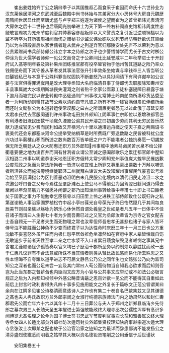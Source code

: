 <!-- { "loadSidebar": true } -->
　　崔出姜姓始齐丁公之嫡曰季子以其国推叔乙而食采于崔因而命氏十六世孙业为汉东莱侯居清河之东武城至后魏殿中尚书休始与其弟寅分大小房休号大房自元魏歴周隋间世居显仕而至唐尤盛与卢李郑三姓遂为诸侯之望而崔为之首曾祖讳光表清河大房休之后十二世孙也后唐同光初举进士为天下第一终右补阙直史馆祖讳周度性忠鲠敢言周初为兖州节度判官其帅慕容彦超叛即以大义譬责之复引近世逆顺祸福以为监不听卒为其所害周祖闻而伤之赠秘书少监父讳汝砺以父死节尚防朝廷欲优其廪给乃以为左班殿直后以家世儒者耻从武弁之列遂弃官归鄢陵安处先庐不以荣利为意以公贵累赠尚书兵部侍郎公讳立字本之侍郎之次子也少警悟博学而尤长于古文时栁公仲涂为世大儒学者师仰一见公文而竒之于公卿间比比延誉咸平二年秋举进士于开封府试入髙等明年春及第补果州团练推官郡有役卒辇官物于他州苦其道路之险乃率众钱佣便舟而下其守姜从革者发其事法官张升引率敛条坐始谋与率钱卒三人皆当斩公曰醵钱私已与本意于公殊科罪当杖固执不断姜怒乃以具狱闻请下有司详谳卒如公议姜与法官俱得罪满嵗用是改大理寺丞知大名府临清县事丁侍郎忧去职服除知夀州安丰县事属嵗大水壊期斯塘民失灌溉之利者殆千余家公亟募工徒补塞隄障日暴露于塘下逾月而塘完民以安业转殿中丞徙通判广州事改太常博士岭南舶商所凑珍货丛委至者一为利所动则隳其故节公素以清约自守凡彼之所有不市一钱官满但舟贮俸缗所余而还时文懿张公为本道转运使常叹服之曰古之所谓亷吏者恐无以过此俄丁母延安郡太君李氏忧去官服阕通判许州事改屯田贠外郎知江阴军事仁宗即位以恩增秩都官邑有利港者旧溉民田数千顷嵗久湮废公谕其民开濬之曰初虽少劳而其利无穷民皆乐然献力逮成官无少费而民利如故又开横河六十里以通漕运舟檝之便天子嘉之两赐诏书褒美代还会东都塞决河命公提举受纳梢草是时所费既广旁逮数路之民皆被科扰公度兴功过半薪楗山积而所逋之数尚数百万皆单细之户力不能堪者公独抗奏愿一切蠲放保无所乏朝廷从之众大防惠迁职方贠外郎知州事城中池素舄卤民苦水泉不给公择衢巷要便之地为浚百井而间有甘洌者众谓公至诚之感阖郡歌乐之累迁都官郎中歴知汉相潞二州事以明道恭谢天地恩迁职方俄转太常少卿知兖州事值嵗大蝗旱民罹凶歉公度荒政之急而为常法所拘者一皆济以权宜惟上所罪又募里豪出粟数十万斛以哺饥者所活甚众而施浃旁境继徙郓泾二州就拜右谏议大夫改知耀州事耀民气豪喜讼号难治始至系囚满狱公为区判善恶劝沮明白未几民服公化境内以清代归民走漆沮二水之次邀公呼曰吾之父母今焉往至羣卧滩石上使公马不得前公为回驾翌日繇间道乃得去至阙以年渐髙筋力不强愿补闲僻之郡乃出知濠州事转给事中年甫七十即上书曰臣老矣于国家之事力不能勉幸乞臣骸骨以归田里上怜之进秩工部侍郎致仕公既归许之私第遂谢絶人事治家圃罗植松竹中起小亭曰葆光自号葆光子终日怡然隠几于其间每良辰美节则召亲族以觞咏为娯乐心休休然自谓处羲皇之世如是者凡五年一日体中不佳召诸子而谓曰人生得七十者为少而吾夀巳过之又官为丞郎汝辈皆为京寺之官女配吉士吾自顾无一不足者夫生而死物理之常也汝辈但师吾忠孝无甚悲也诸子与家人皆环侍号泣不能胜而公神色不少变而终君子以为达性命时庆厯三年十一月三日也公方重沈敏不妄喜怒外虽严庄而内极仁恕平居敛袵危坐凛然如在官府中家人辈皆悚戢自饬无敢遽步于前者天性至孝二亲之亡水浆不入口者累日蔬食柴毁见者嗟恻之事其兄中舎君尤谨顺诸侄少孤皆奏以官义均巳子歴治十郡所至务以约制烦以静胜扰而政一出于仁惠凡议罪有不合法意或所诛不当其情者则类从轻比故民感而易化所去殊思之又性本恬晦不自夸耀以道平进志不可屈文静吕公乃公之同年生也文懿张公乃向为监司知公之深者也而公足未尝一妄及其门常曰人苟公而待物当自知我必欲求而后知则吾岂为此当东郡之督薪刍也内臣阎文应方为小官与公共事文应举动或不如法公必极言规正之后为入内都知权倾中外感公畴昔诲朂之恩百计欲一见公而不能得其自重如此前后上封言时政利害得失凡四十事多见施用能文之外复长于篇咏文正范公甞谓某曰余向在江阴多见崔公诗格清而意逺诗人之作也有集二十巻自名巴歈集兹又见其谦德之髙也夫人冉氏故职方贠外郎宗闵之女淑行纯德宗族师法门内之助肃然以和封仁夀郡君先公而亡年六十六以其年十二月十三日葬公与夫人于郑州之新郑县临洧乡先侍郎之墓次男三人长勉天圣五年擢进士第强敏能政终大理寺丞次公孺性浑厚有髙识多闻博览尤髙名理之论今为国子博士签书忠武军节度判官事次长孺和雅善属文终大理寺丞女四人长适比部贠外郎杜昉次适司封贠外郎集贤校理知陜府事赵宗道次适大理寺丞张汝士次即某之配也故于公治官治家之迹知之为最详而辞患鄙讷不能发扬公之清芬盛烈使纎悉而明着之姑举其大概以资名德钜贤笔削之公用垂信于后世谨状






　　安阳集巻五十
